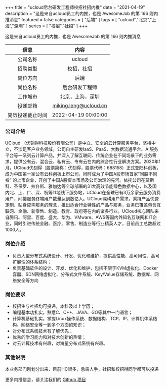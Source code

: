 +++
title = "ucloud后台研发工程师校招社招内推"
date = "2021-04-19"
description = "这是来自ucloud员工的内推，也是 AwesomeJob 的第 166 则内推消息"
featured = false
categories = [
    "后端"
]
tags = [
    "ucloud","北京","上海","深圳"
]
series = [
    "校招","社招"
]
+++

这是来自ucloud员工的内推，也是 AwesomeJob 的第 166 则内推消息
<!--more-->

| 信息 | 内容 |
| :-----:| :----: |
| 公司名称 | ucloud |
| 招聘类型 | 校招，社招 |
| 岗位方向 | 后端 |
| 岗位名称 | 后台研发工程师 |
| 工作城市 | 北京，上海，深圳 |
| 投递邮箱 | miking.leng@ucloud.cn |
| 简历投递截止时间 | 2022-04-19 00:00:00 |

### 公司介绍

UCloud （优刻得科技股份有限公司）是中立、安全的云计算服务平台，坚持中立，不涉足客户业务领域。公司自主研发IaaS、PaaS、大数据流通平台、AI服务平台等一系列云计算产品，并深入了解互联网、传统企业在不同场景下的业务需求，提供公有云、混合云、私有云、专有云在内的综合性行业解决方案。2020年1月，UCloud优刻得（股票简称：优刻得，股票代码：688158）正式登陆科创板，成为中国第一家公有云科创板上市公司，同时成为了中国A股市场首家“同股不同权” 的上市企业，开创了中国A股资本市场及公司治理的先河。依托公司在莫斯科、圣保罗、拉各斯、雅加达等全球部署的31大高效节能绿色数据中心，以及国内北、上、广、深、杭等11地线下服务站，UCloud在全球已有3万余家云服务消费用户，间接服务终端用户数量达到数亿人。UCloud深耕用户需求，秉持产品快速定制、贴身应需服务的理念，推出适合行业特性的产品与服务，业务已覆盖包含互联网、金融、新零售、制造、教育、政府等在内的诸多行业。UCloud核心团队来自腾讯、阿里、百度、盛大、华为、VMware、AWS等国内外知名互联网和IT企业，同时引进传统金融、医疗、零售、制造业等行业精英人才，目前员工总数超过1000人。

### 岗位介绍

- 负责大型分布式系统设计、开发、优化和维护，提供高性能、高可用性、高可扩展性的体系结构；
- 负责基础软件的设计、开发、优化和维护，包括不限于KVM虚拟化、Docker容器、SDN网络虚拟化、分布式文件系统、Key/Value存储系统、数据库、网络安全等方向

### 岗位要求

- 校招生与社招均可投递，本科及以上学历；
- 编程基本功扎实，熟悉C、C++、JAVA、GO等其中一门语言；
- 计算机基础扎实，掌握Linux操作系统、数据结构、TCP、IP、计算机体系结构、网络安全等一到多个方面的知识；
- 对分布式系统技术有了解优先；
- 优秀的学习能力和对技术创新的热情；
- 对云计算技术有兴趣，对海量分布式系统有兴趣。

### 其他说明

本业务部门刚划分出来，目前HC很多，急需人手，社招和校招得同学都可以投递

更多内推信息，请关注我们的 [Github 项目](https://github.com/Dikea/AwesomeJob)

